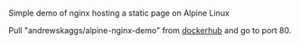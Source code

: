Simple demo of nginx hosting a static page on Alpine Linux

Pull "andrewskaggs/alpine-nginx-demo" from [dockerhub](https://hub.docker.com/r/andrewskaggs/alpine-nginx-demo/) and go to port 80.
